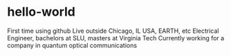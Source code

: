 # hello-world
First time using github
Live outside Chicago, IL USA, EARTH, etc
Electrical Engineer, bachelors at SLU, masters at Virginia Tech
Currently working for a company in quantum optical communications

